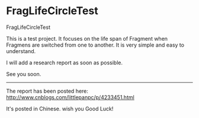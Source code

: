 # FragLifeCircleTest
FragLifeCircleTest

This is a test project. It focuses on the life span of Fragment when Fragmens are switched from one to another. It is very simple and easy to understand.

I will add a research report as soon as possible. 

See you soon.

*******************************************

The report has been posted here: http://www.cnblogs.com/littlepanpc/p/4233451.html

It's posted in Chinese.
wish you Good Luck!
